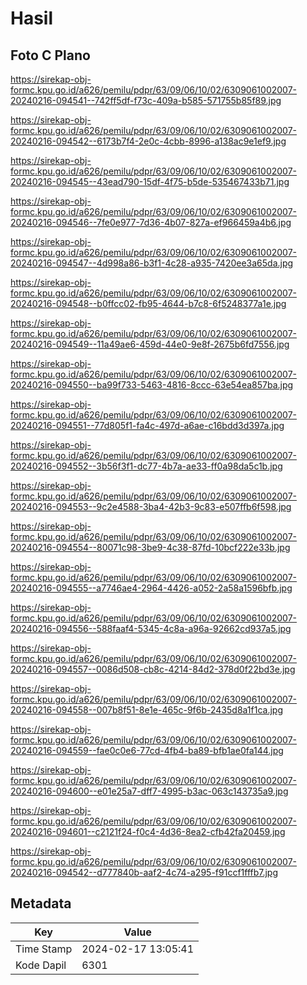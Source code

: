 # Hasil

## Foto C Plano

https://sirekap-obj-formc.kpu.go.id/a626/pemilu/pdpr/63/09/06/10/02/6309061002007-20240216-094541--742ff5df-f73c-409a-b585-571755b85f89.jpg

https://sirekap-obj-formc.kpu.go.id/a626/pemilu/pdpr/63/09/06/10/02/6309061002007-20240216-094542--6173b7f4-2e0c-4cbb-8996-a138ac9e1ef9.jpg

https://sirekap-obj-formc.kpu.go.id/a626/pemilu/pdpr/63/09/06/10/02/6309061002007-20240216-094545--43ead790-15df-4f75-b5de-535467433b71.jpg

https://sirekap-obj-formc.kpu.go.id/a626/pemilu/pdpr/63/09/06/10/02/6309061002007-20240216-094546--7fe0e977-7d36-4b07-827a-ef966459a4b6.jpg

https://sirekap-obj-formc.kpu.go.id/a626/pemilu/pdpr/63/09/06/10/02/6309061002007-20240216-094547--4d998a86-b3f1-4c28-a935-7420ee3a65da.jpg

https://sirekap-obj-formc.kpu.go.id/a626/pemilu/pdpr/63/09/06/10/02/6309061002007-20240216-094548--b0ffcc02-fb95-4644-b7c8-6f5248377a1e.jpg

https://sirekap-obj-formc.kpu.go.id/a626/pemilu/pdpr/63/09/06/10/02/6309061002007-20240216-094549--11a49ae6-459d-44e0-9e8f-2675b6fd7556.jpg

https://sirekap-obj-formc.kpu.go.id/a626/pemilu/pdpr/63/09/06/10/02/6309061002007-20240216-094550--ba99f733-5463-4816-8ccc-63e54ea857ba.jpg

https://sirekap-obj-formc.kpu.go.id/a626/pemilu/pdpr/63/09/06/10/02/6309061002007-20240216-094551--77d805f1-fa4c-497d-a6ae-c16bdd3d397a.jpg

https://sirekap-obj-formc.kpu.go.id/a626/pemilu/pdpr/63/09/06/10/02/6309061002007-20240216-094552--3b56f3f1-dc77-4b7a-ae33-ff0a98da5c1b.jpg

https://sirekap-obj-formc.kpu.go.id/a626/pemilu/pdpr/63/09/06/10/02/6309061002007-20240216-094553--9c2e4588-3ba4-42b3-9c83-e507ffb6f598.jpg

https://sirekap-obj-formc.kpu.go.id/a626/pemilu/pdpr/63/09/06/10/02/6309061002007-20240216-094554--80071c98-3be9-4c38-87fd-10bcf222e33b.jpg

https://sirekap-obj-formc.kpu.go.id/a626/pemilu/pdpr/63/09/06/10/02/6309061002007-20240216-094555--a7746ae4-2964-4426-a052-2a58a1596bfb.jpg

https://sirekap-obj-formc.kpu.go.id/a626/pemilu/pdpr/63/09/06/10/02/6309061002007-20240216-094556--588faaf4-5345-4c8a-a96a-92662cd937a5.jpg

https://sirekap-obj-formc.kpu.go.id/a626/pemilu/pdpr/63/09/06/10/02/6309061002007-20240216-094557--0086d508-cb8c-4214-84d2-378d0f22bd3e.jpg

https://sirekap-obj-formc.kpu.go.id/a626/pemilu/pdpr/63/09/06/10/02/6309061002007-20240216-094558--007b8f51-8e1e-465c-9f6b-2435d8a1f1ca.jpg

https://sirekap-obj-formc.kpu.go.id/a626/pemilu/pdpr/63/09/06/10/02/6309061002007-20240216-094559--fae0c0e6-77cd-4fb4-ba89-bfb1ae0fa144.jpg

https://sirekap-obj-formc.kpu.go.id/a626/pemilu/pdpr/63/09/06/10/02/6309061002007-20240216-094600--e01e25a7-dff7-4995-b3ac-063c143735a9.jpg

https://sirekap-obj-formc.kpu.go.id/a626/pemilu/pdpr/63/09/06/10/02/6309061002007-20240216-094601--c2121f24-f0c4-4d36-8ea2-cfb42fa20459.jpg

https://sirekap-obj-formc.kpu.go.id/a626/pemilu/pdpr/63/09/06/10/02/6309061002007-20240216-094542--d777840b-aaf2-4c74-a295-f91ccf1fffb7.jpg


## Metadata

| Key        | Value               |
| ---------- | ------------------- |
| Time Stamp | 2024-02-17 13:05:41 |
| Kode Dapil | 6301                |




